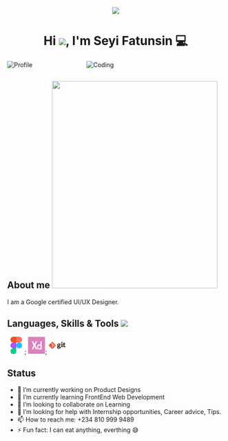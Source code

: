 <div id="header" align="center">
  <img src="https://media.giphy.com/media/9LQHvkbIzTSLe/giphy.gif" width="300" heigth="300"/>
  
# Hi <img src="https://camo.githubusercontent.com/e8e7b06ecf583bc040eb60e44eb5b8e0ecc5421320a92929ce21522dbc34c891/68747470733a2f2f6d656469612e67697068792e636f6d2f6d656469612f6876524a434c467a6361737252346961377a2f67697068792e676966" width="40"/>, I'm Seyi Fatunsin 💻 </div>
</div>

<div> <img src="https://komarev.com/ghpvc/?username=seyiphats&style=flat-square&color=blue" alt="Profile"/>
<img align="right" alt="Coding" width="320" src="https://media.giphy.com/media/u2pmTWUi0MXjyrMaVj/giphy.gif">
</div>

<div>

## About me <img src="https://media.giphy.com/media/kbu8xsXRJZVtNqveKw/giphy.gif" width="384" height="480"/>
I am a Google certified UI/UX Designer. 

## Languages, Skills & Tools <img src="https://media.giphy.com/media/hvXcXEyDpdV1uZJ0nJ/giphy.gif" width="25"/>
  <div>
  <img src="https://github.com/devicons/devicon/blob/master/icons/figma/figma-original.svg"  title="figma" alt="figma" width="40" height="40"/>;
  <img src="https://github.com/devicons/devicon/blob/master/icons/xd/xd-plain.svg" title="xd alt="xd width="40" height="40"/>;
  <img src="https://github.com/devicons/devicon/blob/master/icons/git/git-original-wordmark.svg" title="Git" **alt="Git" width="40" height="40"/>
</div>

 ## Status <img src="https://media.giphy.com/media/xTk9ZvMnbIiIew7IpW/giphy.gif" height="15" width="15"/>
- 🔭 I’m currently working on Product Designs
- 🌱 I’m currently learning FrontEnd Web Development 
- 👯 I’m looking to collaborate on Learning 
- 🤔 I’m looking for help with Internship opportunities, Career advice, Tips. 
- 📫 How to reach me: +234 810 999 9489
- ⚡ Fun fact: I can eat anything, everthing 😅 
